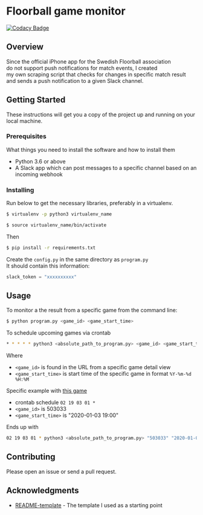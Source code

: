 # Floorball game monitor
[![Codacy Badge](https://api.codacy.com/project/badge/Grade/c82f8b283d9045a681cd4b03c03788ec)](https://www.codacy.com/manual/rikard.fahlstrom/floorball-game-monitor?utm_source=github.com&amp;utm_medium=referral&amp;utm_content=RikardFahlstrom/floorball-game-monitor&amp;utm_campaign=Badge_Grade)

## Overview
Since the official iPhone app for the Swedish Floorball association  
do not support push notifications for match events, I created  
my own scraping script that checks for changes in specific match result  
and sends a push notification to a given Slack channel.

## Getting Started

These instructions will get you a copy of the project up and running on your local machine.

### Prerequisites

What things you need to install the software and how to install them

*  Python 3.6 or above
*  A Slack app which can post messages to a specific channel based on an incoming webhook

### Installing

Run below to get the necessary libraries, preferably in a virtualenv.

```bash
$ virtualenv -p python3 virtualenv_name
```
```bash
$ source virtualenv_name/bin/activate
```

Then
```bash
$ pip install -r requirements.txt
```

Create the `config.py` in the same directory as `program.py`  
It should contain this information:

```python
slack_token = "xxxxxxxxxx"
```

## Usage
To monitor a the result from a specific game from the command line:
```bash
$ python program.py <game_id> <game_start_time> 
```

To schedule upcoming games via crontab
```bash
* * * * * python3 <absolute_path_to_program.py> <game_id> <game_start_time> 
```
Where
*  `<game_id>` is found in the URL from a specific game detail view
*  `<game_start_time>` is start time of the specific game in format `%Y-%m-%d %H:%M`

Specific example with [this game](https://innebandy.se/statistik/sasong/37/serie/11566/match/503033)
*  crontab schedule `02 19 03 01 *`
*  `<game_id>` is 503033
*  `<game_start_time>` is "2020-01-03 19:00"

Ends up with
```bash
02 19 03 01 * python3 <absolute_path_to_program.py> "503033" "2020-01-03 19:00" 
```

## Contributing

Please open an issue or send a pull request.

## Acknowledgments

*   [README-template](https://gist.github.com/PurpleBooth/109311bb0361f32d87a2.js)  - The template I used as a starting point
